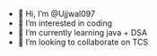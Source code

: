 - 👋 Hi, I’m @Ujjwal097
- 👀 I’m interested in coding
- 🌱 I’m currently learning java + DSA
- 💞️ I’m looking to collaborate on TCS

<!---
Ujjwal097/Ujjwal097 is a ✨ special ✨ repository because its `README.md` (this file) appears on your GitHub profile.
You can click the Preview link to take a look at your changes.
--->
